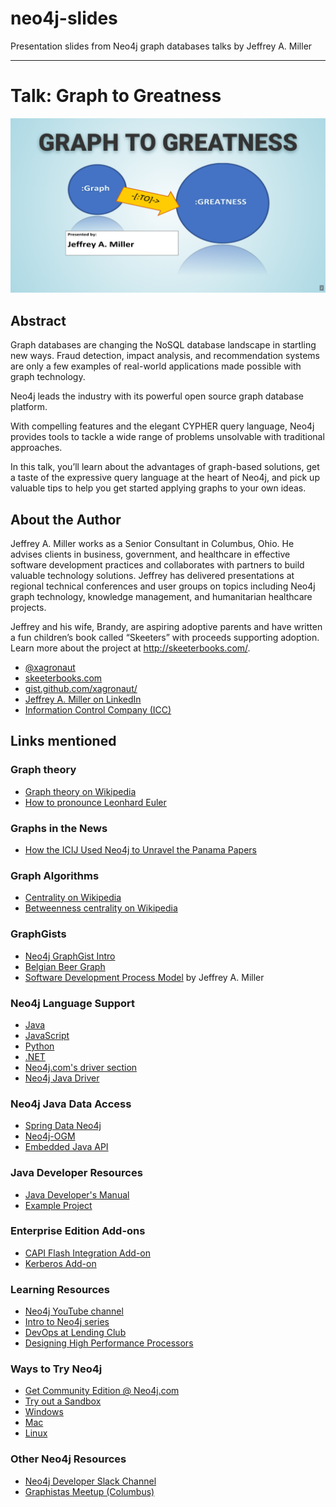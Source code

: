 # neo4j-slides
Presentation slides from Neo4j graph databases talks by Jeffrey A. Miller

---

# Talk: Graph to Greatness

![](GraphToGreatnessCover.png)

## Abstract
Graph databases are changing the NoSQL database landscape in startling new ways. Fraud detection, impact analysis, and recommendation systems are only a few examples of real-world applications made possible with graph technology.

Neo4j leads the industry with its powerful open source graph database platform.

With compelling features and the elegant CYPHER query language, Neo4j provides tools to tackle a wide range of problems unsolvable with traditional approaches.

In this talk, you’ll learn about the advantages of graph-based solutions, get a taste of the expressive query language at the heart of Neo4j, and pick up valuable tips to help you get started applying graphs to your own ideas.

## About the Author
Jeffrey A. Miller works as a Senior Consultant in Columbus, Ohio. He advises clients in business, government, and healthcare in effective software development practices and collaborates with partners to build valuable technology solutions. Jeffrey has delivered presentations at regional technical conferences and user groups on topics including Neo4j graph technology, knowledge management, and humanitarian healthcare projects.

Jeffrey and his wife, Brandy, are aspiring adoptive parents and have written a fun children’s book called “Skeeters” with proceeds supporting adoption. Learn more about the project at http://skeeterbooks.com/.

* [@xagronaut](https://twitter.com/xagronaut/)
* [skeeterbooks.com](http://skeeterbooks.com/)
* [gist.github.com/xagronaut/](https://gist.github.com/xagronaut)
* [Jeffrey A. Miller on LinkedIn](https://linkedin.com/in/jamiller)
* [Information Control Company (ICC)](http://icctechnology.com/)

## Links mentioned

### Graph theory
* [Graph theory on Wikipedia](https://en.wikipedia.org/wiki/Graph_theory)
* [How to pronounce Leonhard Euler](https://www.youtube.com/watch?v=cvlgnrBtYK0)

### Graphs in the News
* [How the ICIJ Used Neo4j to Unravel the Panama Papers](https://neo4j.com/blog/icij-neo4j-unravel-panama-papers/)

### Graph Algorithms
* [Centrality on Wikipedia](https://en.wikipedia.org/wiki/Centrality)
* [Betweenness centrality on Wikipedia](https://en.wikipedia.org/wiki/Betweenness_centrality)

### GraphGists
* [Neo4j GraphGist Intro](https://neo4j.com/graphgists/)
* [Belgian Beer Graph](https://neo4j.com/graphgist/906d8618-3ac5-4bbb-b46f-64aadf2f8953)
* [Software Development Process Model](https://neo4j.com/graphgist/software-development-process-model) by Jeffrey A. Miller

### Neo4j Language Support

* [Java](https://github.com/neo4j/neo4j-java-driver/wiki)
* [JavaScript](https://github.com/neo4j/neo4j-javascript-driver/wiki)
* [Python](https://github.com/neo4j/neo4j-python-driver/wiki)
* [.NET](https://github.com/neo4j/neo4j-dotnet-driver/wiki/)
* [Neo4j.com's driver section](https://neo4j.com/download/other-releases/#drivers)
* [Neo4j Java Driver](https://neo4j.com/developer/java/#neo4j-java-driver)

### Neo4j Java Data Access

* [Spring Data Neo4j](https://neo4j.com/developer/java/#_spring_data_neo4j)
* [Neo4j-OGM](https://neo4j.com/developer/java/#neo4j-ogm)
* [Embedded Java API](https://neo4j.com/developer/java/#_using_neo4j_s_embedded_java_api)

### Java Developer Resources

* [Java Developer's Manual](http://neo4j.com/docs/java-reference/current/)
* [Example Project](https://neo4j.com/developer/java/#_the_example_project)

### Enterprise Edition Add-ons

* [CAPI Flash Integration Add-on](https://neo4j.com/download/neo4j-addon-ibm-capi/)
* [Kerberos Add-on](https://neo4j.com/download/neo4j-addon-kerberos/)

### Learning Resources

* [Neo4j YouTube channel](https://www.youtube.com/channel/UCvze3hU6OZBkB1vkhH2lH9Q)
* [Intro to Neo4j series](https://www.youtube.com/playlist?list=PL9Hl4pk2FsvWM9GWaguRhlCQ-pa-ERd4U)
* [DevOps at Lending Club](https://www.youtube.com/watch?v=xMsx5pS_VNo)
* [Designing High Performance Processors](https://www.youtube.com/watch?v=yajZMJ2DKBE)

### Ways to Try Neo4j

* [Get Community Edition @ Neo4j.com](https://neo4j.com/download/)
* [Try out a Sandbox](https://neo4j.com/sandbox-v2/)
* [Windows](http://dist.neo4j.org/neo4j-desktop/win32-x64-prod-v0.4.2/Neo4j-Desktop-Setup-0.4.2.exe)
* [Mac](http://dist.neo4j.org/neo4j-desktop/darwin-x64-prod-v0.4.2/Neo4j-Desktop-0.4.2.dmg)
* [Linux](http://dist.neo4j.org/neo4j-desktop/linux-x64-prod-v0.4.2/neo4j-desktop-0.4.2-x86_64.AppImage)

### Other Neo4j Resources
* [Neo4j Developer Slack Channel](https://neo4j.com/developer/slack/)
* [Graphistas Meetup (Columbus)](https://www.meetup.com/Columbus-Graphistas/)


